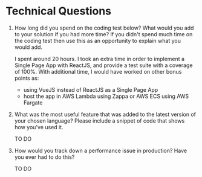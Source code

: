 # Technical Questions 

 1) How long did you spend on the coding test below? What would you add to your solution if you had more time? If you didn't spend much time on the coding test then use this as an opportunity to explain what you would add.
    
    I spent around 20 hours. I took an extra time in order to implement a Single Page App with ReactJS, and provide a test suite with a coverage of 100%. 
    With additional time, I would have worked on other bonus points as: 
    - using VueJS instead of ReactJS as a Single Page App
    - host the app in AWS Lambda using Zappa or AWS ECS using AWS Fargate
        
 2) What was the most useful feature that was added to the latest version of your chosen language? Please include a snippet of code that shows how you've used it.
 
    TO DO
        
 3) How would you track down a performance issue in production? Have you ever had to do this?
 
    TO DO